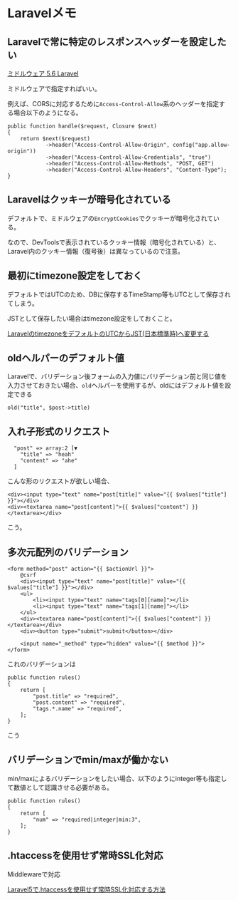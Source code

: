 # Laravelメモ



## Laravelで常に特定のレスポンスヘッダーを設定したい

[ミドルウェア 5.6 Laravel](https://readouble.com/laravel/5.6/ja/middleware.html)

ミドルウェアで指定すればいい。

例えば、CORSに対応するために`Access-Control-Allow`系のヘッダーを指定する場合以下のようになる。

```
public function handle($request, Closure $next)
{
    return $next($request)
            ->header("Access-Control-Allow-Origin", config("app.allow-origin"))
            ->header("Access-Control-Allow-Credentials", "true")
            ->header("Access-Control-Allow-Methods", "POST, GET")
            ->header("Access-Control-Allow-Headers", "Content-Type");
}
```



## Laravelはクッキーが暗号化されている

デフォルトで、ミドルウェアの`EncryptCookies`でクッキーが暗号化されている。

なので、DevToolsで表示されているクッキー情報（暗号化されている）と、Laravel内のクッキー情報（復号後）は異なっているので注意。



## 最初にtimezone設定をしておく

デフォルトではUTCのため、DBに保存するTimeStamp等もUTCとして保存されてしまう。

JSTとして保存したい場合はtimezone設定をしておくこと。

[LaravelのtimezoneをデフォルトのUTCからJST(日本標準時)へ変更する](https://qiita.com/pinkumohikan/items/2e9cefb85d75a8622d99)



## oldヘルパーのデフォルト値

Laravelで、バリデーション後フォームの入力値にバリデーション前と同じ値を入力させておきたい場合、`old`ヘルパーを使用するが、oldにはデフォルト値を設定できる

```
old("title", $post->title)
```

## 入れ子形式のリクエスト

```
  "post" => array:2 [▼
    "title" => "heah"
    "content" => "ahe"
  ]
```

こんな形のリクエストが欲しい場合、

```
<div><input type="text" name="post[title]" value="{{ $values["title"] }}"></div>
<div><textarea name="post[content]">{{ $values["content"] }}</textarea></div>
```

こう。



## 多次元配列のバリデーション

```
<form method="post" action="{{ $actionUrl }}">
    @csrf
    <div><input type="text" name="post[title]" value="{{ $values["title"] }}"></div>
    <ul>
        <li><input type="text" name="tags[0][name]"></li>
        <li><input type="text" name="tags[1][name]"></li>
    </ul>
    <div><textarea name="post[content]">{{ $values["content"] }}</textarea></div>
    <div><button type="submit">submit</button></div>

    <input name="_method" type="hidden" value="{{ $method }}">
</form>
```

これのバリデーションは

```
public function rules()
{
    return [
        "post.title" => "required",
        "post.content" => "required",
        "tags.*.name" => "required",
    ];
}
```

こう



## バリデーションでmin/maxが働かない

min/maxによるバリデーションをしたい場合、以下のようにinteger等も指定して数値として認識させる必要がある。

```
public function rules()
{
    return [
        "num" => "required|integer|min:3",
    ];
}
```


## .htaccessを使用せず常時SSL化対応

Middlewareで対応

[Laravel5で.htaccessを使用せず常時SSL化対応する方法](https://qiita.com/qwe001/items/7cd0bcb149b5b5cc0fd7)
